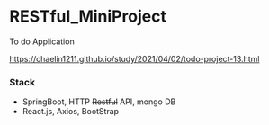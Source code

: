 # RESTful_MiniProject
To do Application

<a href="https://chaelin1211.github.io/study/2021/04/02/todo-project-13.html">https://chaelin1211.github.io/study/2021/04/02/todo-project-13.html</a>

### Stack
* SpringBoot, HTTP ~~Restful~~ API, mongo DB
* React.js, Axios, BootStrap
